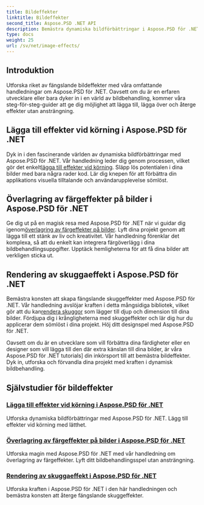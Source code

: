 ```yaml
---
title: Bildeffekter
linktitle: Bildeffekter
second_title: Aspose.PSD .NET API
description: Bemästra dynamiska bildförbättringar i Aspose.PSD för .NET. Lyft din bildbehandling med handledningar om att lägga till, lägga över och rendera fantastiska effekter under körning.
type: docs
weight: 25
url: /sv/net/image-effects/
---
```


## Introduktion

Utforska riket av fängslande bildeffekter med våra omfattande handledningar om Aspose.PSD för .NET. Oavsett om du är en erfaren utvecklare eller bara dyker in i en värld av bildbehandling, kommer våra steg-för-steg-guider att ge dig möjlighet att lägga till, lägga över och återge effekter utan ansträngning.

## Lägga till effekter vid körning i Aspose.PSD för .NET

 Dyk in i den fascinerande världen av dynamiska bildförbättringar med Aspose.PSD för .NET. Vår handledning leder dig genom processen, vilket gör det enkelt[lägga till effekter vid körning](./add-effect-runtime/). Släpp lös potentialen i dina bilder med bara några rader kod. Lär dig knepen för att förbättra din applikations visuella tilltalande och användarupplevelse sömlöst.

## Överlagring av färgeffekter på bilder i Aspose.PSD för .NET

Ge dig ut på en magisk resa med Aspose.PSD för .NET när vi guidar dig igenom[överlagring av färgeffekter på bilder](./overlay-color-effect/). Lyft dina projekt genom att lägga till ett stänk av liv och kreativitet. Vår handledning förenklar det komplexa, så att du enkelt kan integrera färgöverlägg i dina bildbehandlingsuppgifter. Upptäck hemligheterna för att få dina bilder att verkligen sticka ut.

## Rendering av skuggaeffekt i Aspose.PSD för .NET

 Bemästra konsten att skapa fängslande skuggeffekter med Aspose.PSD för .NET. Vår handledning avslöjar kraften i detta mångsidiga bibliotek, vilket gör att du kan[rendera skuggor](./render-drop-shadow/) som lägger till djup och dimension till dina bilder. Fördjupa dig i krångligheterna med skuggeffekter och lär dig hur du applicerar dem sömlöst i dina projekt. Höj ditt designspel med Aspose.PSD för .NET.

Oavsett om du är en utvecklare som vill förbättra dina färdigheter eller en designer som vill lägga till den där extra känslan till dina bilder, är våra Aspose.PSD för .NET tutorials] din inkörsport till att bemästra bildeffekter. Dyk in, utforska och förvandla dina projekt med kraften i dynamisk bildbehandling.


## Självstudier för bildeffekter
### [Lägga till effekter vid körning i Aspose.PSD för .NET](./add-effect-runtime/)
Utforska dynamiska bildförbättringar med Aspose.PSD för .NET. Lägg till effekter vid körning med lätthet.
### [Överlagring av färgeffekter på bilder i Aspose.PSD för .NET](./overlay-color-effect/)
Utforska magin med Aspose.PSD för .NET med vår handledning om överlagring av färgeffekter. Lyft ditt bildbehandlingsspel utan ansträngning.
### [Rendering av skuggaeffekt i Aspose.PSD för .NET](./render-drop-shadow/)
Utforska kraften i Aspose.PSD för .NET i den här handledningen och bemästra konsten att återge fängslande skuggeffekter.